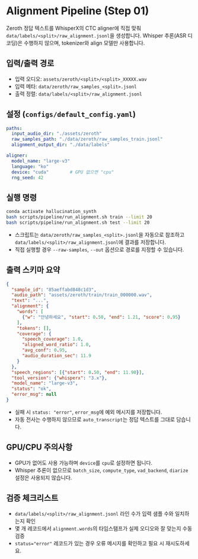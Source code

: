 # Alignment Pipeline (Step 01)

Zeroth 정답 텍스트를 WhisperX의 CTC aligner에 직접 맞춰 `data/labels/<split>/raw_alignment.jsonl`을 생성합니다. Whisper 추론(ASR 디코딩)은 수행하지 않으며, tokenizer와 align 모델만 사용합니다.

## 입력/출력 경로
- 입력 오디오: `assets/zeroth/<split>/<split>_XXXXX.wav`
- 입력 메타: `data/zeroth/raw_samples_<split>.jsonl`
- 출력 정렬: `data/labels/<split>/raw_alignment.jsonl`

## 설정 (`configs/default_config.yaml`)
```yaml
paths:
  input_audio_dir: "./assets/zeroth"
  raw_samples_path: "./data/zeroth/raw_samples_train.jsonl"
  alignment_output_dir: "./data/labels"

aligner:
  model_name: "large-v3"
  language: "ko"
  device: "cuda"        # GPU 없으면 "cpu"
  rng_seed: 42
```

## 실행 명령
```bash
conda activate hallucination_synth
bash scripts/pipeline/run_alignment.sh train --limit 20
bash scripts/pipeline/run_alignment.sh test --limit 20
```
- 스크립트는 `data/zeroth/raw_samples_<split>.jsonl`을 자동으로 참조하고 `data/labels/<split>/raw_alignment.jsonl`에 결과를 저장합니다.
- 직접 실행할 경우 `--raw-samples`, `--out` 옵션으로 경로를 지정할 수 있습니다.

## 출력 스키마 요약
```json
{
  "sample_id": "85aeffabd848c1d3",
  "audio_path": "assets/zeroth/train/train_000000.wav",
  "text": "...",
  "alignment": {
    "words": [
      {"w": "안녕하세요", "start": 0.50, "end": 1.21, "score": 0.95}
    ],
    "tokens": [],
    "coverage": {
      "speech_coverage": 1.0,
      "aligned_word_ratio": 1.0,
      "avg_conf": 0.95,
      "audio_duration_sec": 11.9
    }
  },
  "speech_regions": [{"start": 0.50, "end": 11.90}],
  "tool_version": {"whisperx": "3.x"},
  "model_name": "large-v3",
  "status": "ok",
  "error_msg": null
}
```
- 실패 시 `status: "error"`, `error_msg`에 예외 메시지를 저장합니다.
- 자동 전사는 수행하지 않으므로 `auto_transcript`는 정답 텍스트를 그대로 담습니다.

## GPU/CPU 주의사항
- GPU가 없어도 사용 가능하며 `device`를 `cpu`로 설정하면 됩니다.
- Whisper 추론이 없으므로 `batch_size`, `compute_type`, `vad_backend`, `diarize` 설정은 사용되지 않습니다.

## 검증 체크리스트
- `data/labels/<split>/raw_alignment.jsonl` 라인 수가 입력 샘플 수와 일치하는지 확인
- 몇 개 레코드에서 `alignment.words`의 타임스탬프가 실제 오디오와 잘 맞는지 수동 검증
- `status="error"` 레코드가 있는 경우 오류 메시지를 확인하고 필요 시 재시도하세요.
